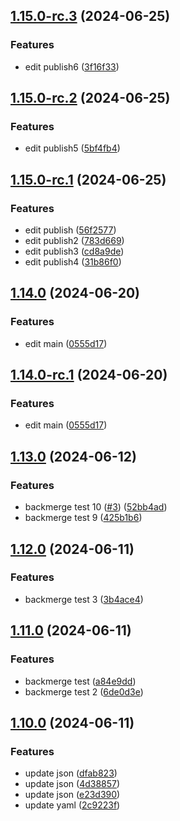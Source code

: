 ## [1.15.0-rc.3](https://github.com/Juyeong-Byeon/ci-deploy/compare/v1.15.0-rc.2...v1.15.0-rc.3) (2024-06-25)

### Features

* edit publish6 ([3f16f33](https://github.com/Juyeong-Byeon/ci-deploy/commit/3f16f3384fd397e485e497377741e86c454b8724))

## [1.15.0-rc.2](https://github.com/Juyeong-Byeon/ci-deploy/compare/v1.15.0-rc.1...v1.15.0-rc.2) (2024-06-25)

### Features

* edit publish5 ([5bf4fb4](https://github.com/Juyeong-Byeon/ci-deploy/commit/5bf4fb4096c613ea7bcaaee561b1d1e173a33e53))

## [1.15.0-rc.1](https://github.com/Juyeong-Byeon/ci-deploy/compare/v1.14.0...v1.15.0-rc.1) (2024-06-25)

### Features

* edit publish ([56f2577](https://github.com/Juyeong-Byeon/ci-deploy/commit/56f2577cbb0a46ccdd7bc398d891430e5b7b3324))
* edit publish2 ([783d669](https://github.com/Juyeong-Byeon/ci-deploy/commit/783d669bb9a223216ff371838a7a36d56024d89a))
* edit publish3 ([cd8a9de](https://github.com/Juyeong-Byeon/ci-deploy/commit/cd8a9de9ea3047424e456362c65f546e312284b7))
* edit publish4 ([31b86f0](https://github.com/Juyeong-Byeon/ci-deploy/commit/31b86f0fcefd25ef07a4890a421f0dd4ff32940c))

## [1.14.0](https://github.com/Juyeong-Byeon/ci-deploy/compare/v1.13.0...v1.14.0) (2024-06-20)

### Features

* edit main ([0555d17](https://github.com/Juyeong-Byeon/ci-deploy/commit/0555d17736c6d8ed6f79201e7be989b0d16d26e7))

## [1.14.0-rc.1](https://github.com/Juyeong-Byeon/ci-deploy/compare/v1.13.0...v1.14.0-rc.1) (2024-06-20)

### Features

* edit main ([0555d17](https://github.com/Juyeong-Byeon/ci-deploy/commit/0555d17736c6d8ed6f79201e7be989b0d16d26e7))

## [1.13.0](https://github.com/Juyeong-Byeon/ci-deploy/compare/v1.12.0...v1.13.0) (2024-06-12)

### Features

*  backmerge test 10 ([#3](https://github.com/Juyeong-Byeon/ci-deploy/issues/3)) ([52bb4ad](https://github.com/Juyeong-Byeon/ci-deploy/commit/52bb4adb2d0a409bf283f3c854c1d13b88568cd1))
*  backmerge test 9 ([425b1b6](https://github.com/Juyeong-Byeon/ci-deploy/commit/425b1b616f1075dc7c40f4390fd2e839eb86bf9b))

## [1.12.0](https://github.com/Juyeong-Byeon/ci-deploy/compare/v1.11.0...v1.12.0) (2024-06-11)

### Features

*  backmerge test 3 ([3b4ace4](https://github.com/Juyeong-Byeon/ci-deploy/commit/3b4ace4bdb4556818b631b9c8cfddd1c3e0af497))

## [1.11.0](https://github.com/Juyeong-Byeon/ci-deploy/compare/v1.10.0...v1.11.0) (2024-06-11)

### Features

*  backmerge test ([a84e9dd](https://github.com/Juyeong-Byeon/ci-deploy/commit/a84e9dd75b29523f923e86814560b4da77870878))
*  backmerge test 2 ([6de0d3e](https://github.com/Juyeong-Byeon/ci-deploy/commit/6de0d3e7829acdccc553dc24bf561405a7027e35))

## [1.10.0](https://github.com/Juyeong-Byeon/ci-deploy/compare/v1.9.0...v1.10.0) (2024-06-11)

### Features

*  update json ([dfab823](https://github.com/Juyeong-Byeon/ci-deploy/commit/dfab823da10c58c99b5648fd8cafec125fb8eff6))
*  update json ([4d38857](https://github.com/Juyeong-Byeon/ci-deploy/commit/4d38857a749180074f7f51132dcfe7ff2d6764de))
*  update json ([e23d390](https://github.com/Juyeong-Byeon/ci-deploy/commit/e23d390bb83684abbedfbaa9992c4004c6651f64))
*  update yaml ([2c9223f](https://github.com/Juyeong-Byeon/ci-deploy/commit/2c9223f8ed758cd6798bf4aab50661e57cf82d3f))
